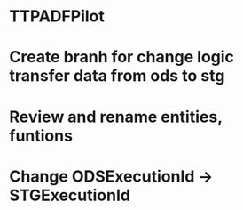 # TTPADFPilot
# Create branh for change logic transfer data from ods to stg
# Review and rename entities, funtions
# Change ODSExecutionId -> STGExecutionId
